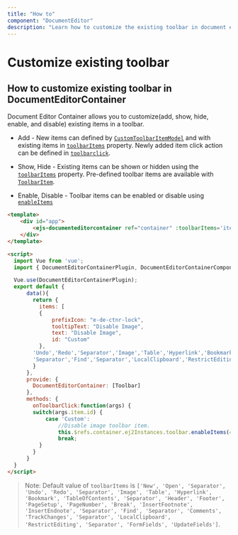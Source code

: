 ```yaml
---
title: "How to"
component: "DocumentEditor"
description: "Learn how to customize the existing toolbar in document editor."
---
```


# Customize existing toolbar

## How to customize existing toolbar in DocumentEditorContainer

Document Editor Container allows you to customize(add, show, hide, enable, and disable) existing items in a toolbar.

* Add - New items can defined by [`CustomToolbarItemModel`](../../api/document-editor/customToolbarItemModel/) and with existing items in [`toolbarItems`](../api/document-editor-container/#toolbaritems) property. Newly added item click action can be defined in [`toolbarclick`](../../api/toolbar/clickEventArgs/).

* Show, Hide - Existing items can be shown or hidden using the [`toolbarItems`](../../api/document-editor-container/#toolbaritems) property. Pre-defined toolbar items are available with [`ToolbarItem`](../../api/document-editor/toolbaritem/).

* Enable, Disable -  Toolbar items can be enabled or disable using [`enableItems`](../../api/document-editor-container/toolbar/#enableItems)

```html
<template>
    <div id="app">
        <ejs-documenteditorcontainer ref="container" :toolbarItems='items' v-bind:toolbarClick='onToolbarClick' :enableToolbar='true'> </ejs-documenteditorcontainer>
    </div>
</template>

<script>
  import Vue from 'vue';
  import { DocumentEditorContainerPlugin, DocumentEditorContainerComponent,Toolbar } from '@syncfusion/ej2-vue-documenteditor';

  Vue.use(DocumentEditorContainerPlugin);
  export default {
      data(){
        return {
          items: [
          {
              prefixIcon: "e-de-ctnr-lock",
              tooltipText: "Disable Image",
              text: "Disable Image",
              id: "Custom"
          },
        'Undo','Redo','Separator','Image','Table','Hyperlink','Bookmark','Comments','TableOfContents','Separator','Header','Footer','PageSetup','PageNumber','Break',
        'Separator','Find','Separator','LocalClipboard','RestrictEditing']
        }
      },
      provide: {
        DocumentEditorContainer: [Toolbar]
      },
      methods: {
        onToolbarClick:function(args) {
        switch(args.item.id) {
            case 'Custom':
                //Disable image toolbar item.
                this.$refs.container.ej2Instances.toolbar.enableItems(4, false);
                break;
          }
        }
      }
  }
</script>
```

>Note: Default value of `toolbarItems` is `['New', 'Open', 'Separator', 'Undo', 'Redo', 'Separator', 'Image', 'Table', 'Hyperlink', 'Bookmark', 'TableOfContents', 'Separator', 'Header', 'Footer', 'PageSetup', 'PageNumber', 'Break', 'InsertFootnote', 'InsertEndnote', 'Separator', 'Find', 'Separator', 'Comments', 'TrackChanges', 'Separator', 'LocalClipboard', 'RestrictEditing', 'Separator', 'FormFields', 'UpdateFields']`.